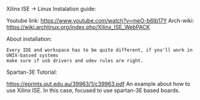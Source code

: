 Xilinx ISE -> Linux Instalation guide:

  Youtube link: https://www.youtube.com/watch?v=meO-b6Ib17Y
  Arch-wiki:    https://wiki.archlinux.org/index.php/Xilinx_ISE_WebPACK
  
  About installation:
    
    Every IDE and workspace has te be quite different, if you'll work in UNIX-bassed systems
    make sure if usb drivers and udev rules are right.


Spartan-3E Tutorial:

https://eprints.qut.edu.au/39963/1/c39963.pdf
  An example about how to use Xilinx ISE.
  In this case, focused to use spartan-3E based boards.

